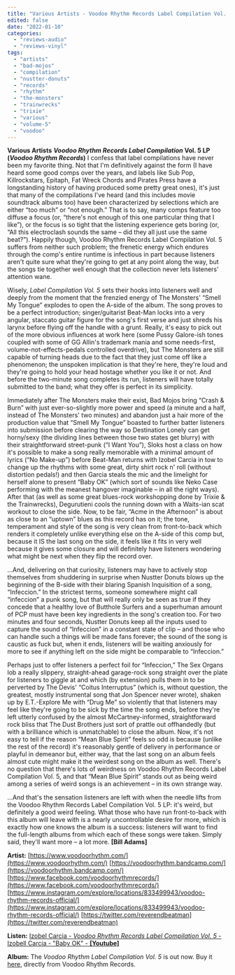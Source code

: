 ```yaml
---
title: "Various Artists - Voodoo Rhythm Records Label Compilation Vol. 5"
edited: false
date: "2022-01-10"
categories:
  - "reviews-audio"
  - "reviews-vinyl"
tags:
  - "artists"
  - "bad-mojos"
  - "compilation"
  - "nustter-donuts"
  - "records"
  - "rhythm"
  - "the-monsters"
  - "trainwrecks"
  - "trixie"
  - "various"
  - "volume-5"
  - "voodoo"
---
```


**Various Artists** **_Voodoo Rhythm Records Label Compilation_ Vol. 5 LP** **(_Voodoo Rhythm Records_)** I confess that label compilations have never been my favorite thing. Not that I'm definitively against the form (I have heard some good comps over the years, and labels like Sub Pop, Killrockstars, Epitaph, Fat Wreck Chords and Pirates Press have a longstanding history of having produced some pretty great ones), it's just that many of the compilations I've heard (and this includes movie soundtrack albums too) have been characterized by selections which are either “too much” or “not enough.” That is to say, many comps feature too diffuse a focus (or, “there's not enough of this one particular thing that I like”), or the focus is so tight that the listening experience gets boring (or, “All this electroclash sounds the same – did they all just use the same beat?”). Happily though, Voodoo Rhythm Records Label Compilation Vol. 5 suffers from neither such problem; the frenetic energy which endures through the comp's entire runtime is infectious in part because listeners aren't quite sure what they're going to get at any point along the way, but the songs tie together well enough that the collection never lets listeners' attention wane.

Wisely, _Label Compilation Vol. 5_ sets their hooks into listeners well and deeply from the moment that the frenzied energy of The Monsters' “Smell My Tongue” explodes to open the A-side of the album. The song proves to be a perfect introduction; singer/guitarist Beat-Man locks into a very angular, staccato guitar figure for the song's first verse and just shreds his larynx before flying off the handle with a grunt. Really, it's easy to pick out of the more obvious influences at work here (some Pussy Galore-ish tones coupled with some of GG Allin's trademark mania and some needs-first, volume-not-effects-pedals controlled overdrive), but The Monsters are still capable of turning heads due to the fact that they just come off like a phenomenon; the unspoken implication is that they're here, they're loud and they're going to hold your head hostage whether you like it or not. And before the two-minute song completes its run, listeners will have totally submitted to the band; what they offer is perfect in its simplicity.

Immediately after The Monsters make their exist, Bad Mojos bring “Crash & Burn” with just ever-so-slightly more power and speed (a minute and a half, instead of The Monsters' two minutes) and abandon just a hair more of the production value that “Smell My Tongue” boasted to further batter listeners into submission before clearing the way so Destination Lonely can get horny/sexy (the dividing lines between those two states get blurry) with their straightforward street-punk (“I Want You”), Sloks host a class on how it's possible to make a song really memorable with a minimal amount of lyrics (“No Make-up”) before Beat-Man returns with Izobel Carcia in tow to change up the rhythms with some great, dirty shirt rock n' roll (without distortion pedals!) and then Garcia steals the mic and the limelight for herself alone to present “Baby OK” (which sort of sounds like Neko Case performing with the meanest hangover imaginable – in all the right ways). After that (as well as some great blues-rock workshopping done by Trixie & the Trainwrecks), Degurutieni cools the running down with a Waits-ian scat workout to close the side. Now, to be fair, “Acme in the Afternoon” is about as close to an “uptown” blues as this record has on it; the tone, temperament and style of the song is very clean from front-to-back which renders it completely unlike everything else on the A-side of this comp but, because it IS the last song on the side, it feels like it fits in very well because it gives some closure and will definitely have listeners wondering what might be next when they flip the record over.

...And, delivering on that curiosity, listeners may have to actively stop themselves from shuddering in surprise when Nustter Donuts blows up the beginning of the B-side with their blaring Spanish Inquisition of a song, “Infeccion.” In the strictest terms, someone somewhere might call “infeccion” a punk song, but that will really only be seen as true if they concede that a healthy love of Butthole Surfers and a superhuman amount of PCP must have been key ingredients in the song's creation too. For two minutes and four seconds, Nustter Donuts keep all the inputs used to capture the sound of “Infeccion” in a constant state of clip – and those who can handle such a things will be made fans forever; the sound of the song is caustic as fuck but, when it ends, listeners will be waiting anxiously for more to see if anything left on the side might be comparable to “Infeccion.”

Perhaps just to offer listeners a perfect foil for “Infeccion,” The Sex Organs lob a really slippery, straight-ahead garage-rock song straight over the plate for listeners to giggle at and which (by extension) pulls them in to be perverted by The Devis' “Coitus Interruptus” (which is, without question, the greatest, mostly instrumental song that Jon Spencer never wrote), shaken up by E.T.-Explore Me with “Drug Me” so violently that that listeners may feel like they're going to be sick by the time the song ends, before they're left utterly confused by the almost McCartney-informed, straightforward rock bliss that The Dust Brothers just sort of prattle out offhandedly (but with a brilliance which is unmatchable) to close the album. Now, it's not easy to tell if the reason “Mean Blue Spirit” feels so odd is because (unlike the rest of the record) it's reasonably gentle of delivery in performance or playful in demeanor but, either way, that the last song on an album feels almost cute might make it the weirdest song on the album as well. There's no question that there's lots of weirdness on Voodoo Rhythm Records Label Compilation Vol. 5, and that “Mean Blue Spirit” stands out as being weird among a series of weird songs is an achievement – in its own strange way.

...And that's the sensation listeners are left with when the needle lifts from the Voodoo Rhythm Records Label Compilation Vol. 5 LP: it's weird, but definitely a good weird feeling. What those who have run front-to-back with this album will leave with is a nearly uncontrollable desire for more, which is exactly how one knows the album is a success: listeners will want to find the full-length albums from which each of these songs were taken. Simply said, they'll want more – a lot more. **\[Bill Adams\]**

**Artist:** [https://www.voodoorhythm.com/](https://www.voodoorhythm.com/) [https://voodoorhythm.bandcamp.com/](https://voodoorhythm.bandcamp.com/) [https://www.facebook.com/voodoorhythmrecords/](https://www.facebook.com/voodoorhythmrecords/) [https://www.instagram.com/explore/locations/833499943/voodoo-rhythm-records-official/](https://www.instagram.com/explore/locations/833499943/voodoo-rhythm-records-official/) [https://twitter.com/reverendbeatman](https://twitter.com/reverendbeatman)

**Listen:** [Izobel Carcia - _Voodoo Rhythm Records Label Compilation Vol. 5_ \- Izobell Carcia - "Baby OK" - **\[Youtube\]**](https://www.youtube.com/watch?v=zSnNrL77wDs&list=OLAK5uy_mdxB0FYOkLWYBhGei8IULJ1yZ1vb2lJoA&index=6)

**Album:** The _Voodoo Rhythm Label Compilation Vol. 5_ is out now. Buy it [here](https://www.voodoorhythm.com/catalog/96-artists/v-a-voodoo-rhythm/276-v-a-voodoo-rhythm-records-compilation-vol-5.html), directly from Voodoo Rhythm Records.
